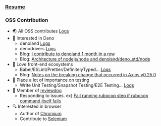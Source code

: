 ### [Resume](https://docs.google.com/document/d/1l4v60BN425cmA5NoPSaGReXqEk0_rVyjRGIX6-_wUmc/edit?usp=sharing)

### OSS Contribution

- :earth_asia:  All OSS contributes [Logs](https://github.com/pulls?q=involves%3Awafuwafu13+-user%3Awafuwafu13+author%3Awafuwafu13+-org%3Ahatena+-org%3Amaychannel-dev+-org%3Apanorama32+-org%3Atam-bourine+-org%3Amiraiproject+-org%3Ayasagit+-org%3Aryota917+-org%3Acybozu)
- 🦕  Interested in Deno
  - denoland [Logs](https://github.com/pulls?q=involves%3Awafuwafu13+-user%3Awafuwafu13+author%3Awafuwafu13+org%3Adenoland)
  - denodrivers [Logs](https://github.com/pulls?q=involves%3Awafuwafu13+-user%3Awafuwafu13+author%3Awafuwafu13+org%3Adenodrivers)
  - Blog: [I contribute to denoland 1 month in a row](https://wafuwafu13.hatenadiary.com/entry/2021/10/23/161429)
  - Blog: [Architecture of nodejs/node and denoland/deno_std/node](https://wafuwafu13.hatenadiary.com/entry/2021/12/16/191500)
- :heartbeat: Love front-end ecosystems
  - Babel/ESLint/Prettier/DefinitelyTyped... [Logs](https://github.com/pulls?q=involves%3Awafuwafu13+-user%3Awafuwafu13+author%3Awafuwafu13+org%3ADefinitelyTyped+org%3Ababel+org%3Aprettier+org%3Aeslint+org%3Asindresorhus+org%3Aaxios+org%3Atypescript-eslint)
  - Blog: [Notes on the breaking change that occurred in Axios v0.25.0](https://wafuwafu13.hatenadiary.com/entry/2022/01/25/221727)
- :pencil:  Place a lot of importance on testing
  - Write Unit Testing/Snapshot Testing/E2E Testing...  [Logs](https://github.com/pulls?q=involves%3Awafuwafu13+-user%3Awafuwafu13+author%3Awafuwafu13+org%3Aredwoodjs+org%3Acoston+org%3Azpao+org%3Ayamafaktory+)
- :dog: Member of [reviewdog](https://github.com/reviewdog)
  - Responding to issues. ex) [Fail running rubocop step if rubocop command itself fails](https://github.com/reviewdog/action-rubocop/issues/60)
- 🔍 Interested in browser
  - Author of [Chromium](https://chromium.googlesource.com/chromium/src/+/HEAD/AUTHORS)
  - Contribute to [Selenium](https://github.com/pulls?q=involves%3Awafuwafu13+-user%3Awafuwafu13+author%3Awafuwafu13+org%3ASeleniumHQ)
